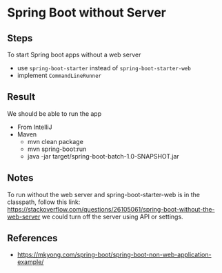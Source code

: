# Spring Boot without Server

## Steps
To start Spring boot apps without a web server
- use ```spring-boot-starter``` instead of ```spring-boot-starter-web```
- implement ```CommandLineRunner```

## Result
We should be able to run the app
- From IntelliJ
- Maven
    - mvn clean package
    - mvn spring-boot:run
    - java -jar target/spring-boot-batch-1.0-SNAPSHOT.jar
    
## Notes
To run without the web server and spring-boot-starter-web is in the classpath,
follow this link: https://stackoverflow.com/questions/26105061/spring-boot-without-the-web-server
we could turn off the server using API or settings.

## References
- https://mkyong.com/spring-boot/spring-boot-non-web-application-example/
